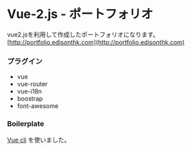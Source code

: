 # Vue-2.js - ポートフォリオ
vue2.jsを利用して作成したポートフォリオになります。
[http://portfolio.edisonthk.com](http://portfolio.edisonthk.com)

### プラグイン
* vue
* vue-router
* vue-i18n
* boostrap
* font-awesome

### Boilerplate

[Vue cli](https://cli.vuejs.org/config/) を使いました。
